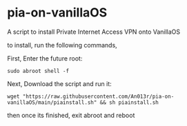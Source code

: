 # pia-on-vanillaOS
A script to install Private Internet Access VPN onto VanillaOS

to install, run the following commands,

First, Enter the future root:

`sudo abroot shell -f`

Next, Download the script and run it:

`wget "https://raw.githubusercontent.com/An013r/pia-on-vanillaOS/main/piainstall.sh" && sh piainstall.sh`

then once its finished, exit abroot and reboot
